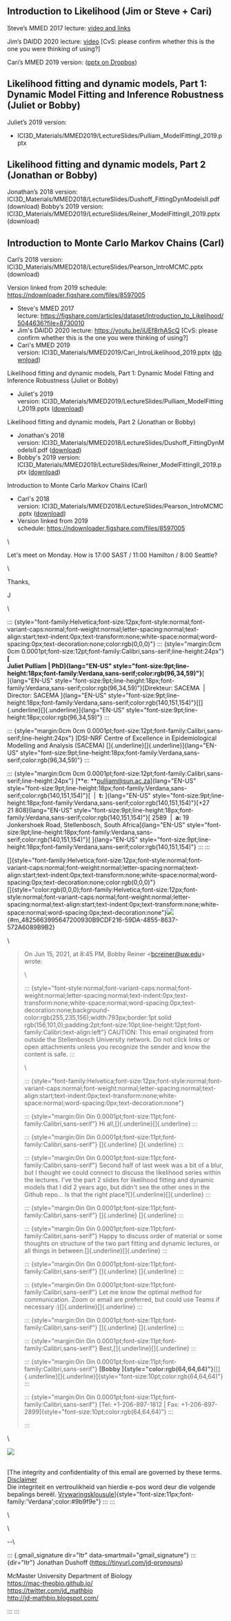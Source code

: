 
## Introduction to Likelihood (Jim or Steve + Cari)

Steve’s MMED 2017 lecture: [video and links](https://figshare.com/articles/dataset/Introduction_to_Likelihood/5044636?file=8730010)

Jim’s DAIDD 2020 lecture: [video](https://youtu.be/iUEf8rhAScQ) [CvS: please confirm whether this is the one you were thinking of using?]

Cari’s MMED 2019 version: ([pptx on Dropbox](https://www.dropbox.com/s/ebjkbt54oekc0yw/Cari_IntroLikelihood_2019.pptx?dl=1))

## Likelihood fitting and dynamic models, Part 1: Dynamic Model Fitting and Inference Robustness (Juliet or Bobby)

Juliet’s 2019 version:
* ICI3D_Materials/MMED2019/LectureSlides/Pulliam_ModelFittingI_2019.pptx

## Likelihood fitting and dynamic models, Part 2 (Jonathan or Bobby)

Jonathan’s 2018 version: ICI3D_Materials/MMED2018/LectureSlides/Dushoff_FittingDynModelsII.pdf (download)
Bobby’s 2019 version: ICI3D_Materials/MMED2019/LectureSlides/Reiner_ModelFittingII_2019.pptx (download)

## Introduction to Monte Carlo Markov Chains (Carl)

Carl’s 2018 version: ICI3D_Materials/MMED2018/LectureSlides/Pearson_IntroMCMC.pptx (download)

Version linked from 2019 schedule: https://ndownloader.figshare.com/files/8597005



-   Steve's MMED 2017
    lecture: <https://figshare.com/articles/dataset/Introduction_to_Likelihood/5044636?file=8730010>
-   Jim's DAIDD 2020 lecture: <https://youtu.be/iUEf8rhAScQ> \[CvS:
    please confirm whether this is the one you were thinking of using?\]
-   Cari's MMED 2019
    version: ICI3D\_Materials/MMED2019/Cari\_IntroLikelihood\_2019.pptx ([download](https://www.dropbox.com/s/ebjkbt54oekc0yw/Cari_IntroLikelihood_2019.pptx?dl=1))

Likelihood fitting and dynamic models, Part 1: Dynamic Model Fitting and
Inference Robustness (Juliet or Bobby)

-   Juliet's 2019
    version: ICI3D\_Materials/MMED2019/LectureSlides/Pulliam\_ModelFittingI\_2019.pptx
    ([download](https://www.dropbox.com/s/c5x22rgz1g2khba/Pulliam_ModelFittingI_2019.pptx?dl=1))

</div>

<div>

Likelihood fitting and dynamic models, Part 2 (Jonathan or Bobby)

</div>

<div>

-   Jonathan's 2018
    version: ICI3D\_Materials/MMED2018/LectureSlides/Dushoff\_FittingDynModelsII.pdf
    ([download](https://www.dropbox.com/s/0h36nk2lxseiseg/Dushoff_FittingDynModelsII.pdf?dl=1))
-   Bobby's 2019 version:
    ICI3D\_Materials/MMED2019/LectureSlides/Reiner\_ModelFittingII\_2019.pptx
    ([download](https://www.dropbox.com/s/vpe31dg3ccgfa7e/Reiner_ModelFittingII_2019.pptx?dl=1))

</div>

<div>

Introduction to Monte Carlo Markov Chains (Carl)

</div>

<div>

-   Carl's 2018
    version: ICI3D\_Materials/MMED2018/LectureSlides/Pearson\_IntroMCMC.pptx ([download](https://www.dropbox.com/s/lxr5zqu52avoqhy/Pearson_IntroMCMC.pptx?dl=1))
-   Version linked from 2019
    schedule: <https://ndownloader.figshare.com/files/8597005>

</div>

<div>

\

</div>

<div>

Let's meet on Monday. How is 17:00 SAST / 11:00 Hamilton / 8:00 Seattle?

</div>

<div>

\

</div>

<div>

Thanks,

</div>

<div>

J

</div>

<div>

\

</div>

<div>

<div>

::: {style="font-family:Helvetica;font-size:12px;font-style:normal;font-variant-caps:normal;font-weight:normal;letter-spacing:normal;text-align:start;text-indent:0px;text-transform:none;white-space:normal;word-spacing:0px;text-decoration:none;color:rgb(0,0,0)"}
::: {style="margin:0cm 0cm 0.0001pt;font-size:12pt;font-family:Calibri,sans-serif;line-height:24px"}
**[\
Juliet Pulliam \| PhD]{lang="EN-US"
style="font-size:9pt;line-height:18px;font-family:Verdana,sans-serif;color:rgb(96,34,59)"}**[ \
]{lang="EN-US"
style="font-size:9pt;line-height:18px;font-family:Verdana,sans-serif;color:rgb(96,34,59)"}[Direkteur:
SACEMA  \| Director: SACEMA ]{lang="EN-US"
style="font-size:9pt;line-height:18px;font-family:Verdana,sans-serif;color:rgb(140,151,154)"}[[]{.underline}[]{.underline}]{lang="EN-US"
style="font-size:9pt;line-height:18px;color:rgb(96,34,59)"}
:::

::: {style="margin:0cm 0cm 0.0001pt;font-size:12pt;font-family:Calibri,sans-serif;line-height:24px"}
[DSI-NRF Centre of Excellence in Epidemiological Modelling and Analysis
(SACEMA) []{.underline}[]{.underline}]{lang="EN-US"
style="font-size:9pt;line-height:18px;font-family:Verdana,sans-serif;color:rgb(96,34,59)"}
:::

::: {style="margin:0cm 0cm 0.0001pt;font-size:12pt;font-family:Calibri,sans-serif;line-height:24px"}
[**e: **<pulliam@sun.ac.za>]{lang="EN-US"
style="font-size:9pt;line-height:18px;font-family:Verdana,sans-serif;color:rgb(140,151,154)"}[ 
\|  **t:** ]{lang="EN-US"
style="font-size:9pt;line-height:18px;font-family:Verdana,sans-serif;color:rgb(140,151,154)"}[+27
21 808]{lang="EN-US"
style="font-size:9pt;line-height:18px;font-family:Verdana,sans-serif;color:rgb(140,151,154)"}[ 2589
 \|  **a:** 19 Jonkershoek Road, Stellenbosch, South
Africa]{lang="EN-US"
style="font-size:9pt;line-height:18px;font-family:Verdana,sans-serif;color:rgb(140,151,154)"}[ ]{lang="EN-US"
style="font-size:9pt;line-height:18px;font-family:Verdana,sans-serif;color:rgb(140,151,154)"}
:::
:::

[]{style="font-family:Helvetica;font-size:12px;font-style:normal;font-variant-caps:normal;font-weight:normal;letter-spacing:normal;text-align:start;text-indent:0px;text-transform:none;white-space:normal;word-spacing:0px;text-decoration:none;color:rgb(0,0,0)"}\
[]{style="color:rgb(0,0,0);font-family:Helvetica;font-size:12px;font-style:normal;font-variant-caps:normal;font-weight:normal;letter-spacing:normal;text-align:start;text-indent:0px;text-transform:none;white-space:normal;word-spacing:0px;text-decoration:none"}![](https://mail.google.com/mail/u/0/?ui=2&ik=07caf34fa3&attid=0.1&permmsgid=msg-f%3A1702919344697155984&th=17a1fc1f1dd0a190&view=fimg&sz=s0-l75-ft&attbid=ANGjdJ-tx5HP__DGxsFkBu7vPVT8efbr4gDumNyPB2KKYSC9LfmZec8cfAZ3BlelFGa0LtQxBHzxAG9WqTJIO37qG1taMfn3woXIg7tHk0mDV9qLtQ74FUXWO-h8KiM&disp=emb){#m_4825663995647200930B9CDF216-59DA-4855-8637-572A6089B9B2}

</div>

<div>

\

> <div>
>
> On Jun 15, 2021, at 8:45 PM, Bobby Reiner \<<bcreiner@uw.edu>\> wrote:
>
> </div>
>
> \
>
> <div>
>
> ::: {style="font-style:normal;font-variant-caps:normal;font-weight:normal;letter-spacing:normal;text-indent:0px;text-transform:none;white-space:normal;word-spacing:0px;text-decoration:none;background-color:rgb(255,235,156);width:793px;border:1pt solid rgb(156,101,0);padding:2pt;font-size:10pt;line-height:12pt;font-family:Calibri;text-align:left"}
> CAUTION: This email originated from outside the Stellenbosch
> University network. Do not click links or open attachments unless you
> recognize the sender and know the content is safe.
> :::
>
> \
>
> ::: {style="font-family:Helvetica;font-size:12px;font-style:normal;font-variant-caps:normal;font-weight:normal;letter-spacing:normal;text-align:start;text-indent:0px;text-transform:none;white-space:normal;word-spacing:0px;text-decoration:none"}
> <div>
>
> ::: {style="margin:0in 0in 0.0001pt;font-size:11pt;font-family:Calibri,sans-serif"}
> Hi all,[]{.underline}[]{.underline}
> :::
>
> ::: {style="margin:0in 0in 0.0001pt;font-size:11pt;font-family:Calibri,sans-serif"}
> []{.underline} []{.underline}
> :::
>
> ::: {style="margin:0in 0in 0.0001pt;font-size:11pt;font-family:Calibri,sans-serif"}
> Second half of last week was a bit of a blur, but I thought we could
> connect to discuss the likelihood series within the lectures. I've the
> part 2 slides for likelihood fitting and dynamic models that I did 2
> years ago, but didn't see the other ones in the Github repo... Is that
> the right place?[]{.underline}[]{.underline}
> :::
>
> ::: {style="margin:0in 0in 0.0001pt;font-size:11pt;font-family:Calibri,sans-serif"}
> []{.underline} []{.underline}
> :::
>
> ::: {style="margin:0in 0in 0.0001pt;font-size:11pt;font-family:Calibri,sans-serif"}
> Happy to discuss order of material or some thoughts on structure of
> the two part fitting and dynamic lectures, or all things in
> between.[]{.underline}[]{.underline}
> :::
>
> ::: {style="margin:0in 0in 0.0001pt;font-size:11pt;font-family:Calibri,sans-serif"}
> []{.underline} []{.underline}
> :::
>
> ::: {style="margin:0in 0in 0.0001pt;font-size:11pt;font-family:Calibri,sans-serif"}
> Let me know the optimal method for communication. Zoom or email are
> preferred, but could use Teams if necessary
> :)[]{.underline}[]{.underline}
> :::
>
> ::: {style="margin:0in 0in 0.0001pt;font-size:11pt;font-family:Calibri,sans-serif"}
> []{.underline} []{.underline}
> :::
>
> ::: {style="margin:0in 0in 0.0001pt;font-size:11pt;font-family:Calibri,sans-serif"}
> Best,[]{.underline}[]{.underline}
> :::
>
> ::: {style="margin:0in 0in 0.0001pt;font-size:11pt;font-family:Calibri,sans-serif"}
> **[Bobby ]{style="color:rgb(64,64,64)"}**[[]{.underline}[]{.underline}]{style="font-size:10pt;color:rgb(64,64,64)"}
> :::
>
> ::: {style="margin:0in 0in 0.0001pt;font-size:11pt;font-family:Calibri,sans-serif"}
> [Tel: +1-206-897-1812 \| Fax:
> +1-206-897-2899]{style="font-size:10pt;color:rgb(64,64,64)"}
> :::
>
> </div>
> :::
>
> </div>

</div>

\

</div>

<div>

[![](https://ci4.googleusercontent.com/proxy/pfwhIQ1YVGOwNgjB_VBMolvDeohzFsB2rZYHQCCO-2T-efyMuoA-qAqG2vcm1DpjpYkJ0Up2tOfH4hvV0WUYmAf_X8jX8ZuxsBE3Hmm1UbtbRBTj=s0-d-e1-ft#https://www.sun.ac.za/productionfooter/email/ProductionFooter.jpg)](https://www.sun.ac.za/english/about-us/strategic-documents)

</div>

\
[The integrity and confidentiality of this email are governed by these
terms. [Disclaimer](https://www.sun.ac.za/emaildisclaimer/default.aspx)\
Die integriteit en vertroulikheid van hierdie e-pos word deur die
volgende bepalings bereël.
[Vrywaringsklousule](https://www.sun.ac.za/emaildisclaimer/default.aspx)]{style="font-size:11px;font-family:'Verdana';color:#9b9f9e"}
:::
:::

\

<div>

\

</div>

\--\

::: {.gmail_signature dir="ltr" data-smartmail="gmail_signature"}
::: {dir="ltr"}
Jonathan Dushoff (<https://tinyurl.com/jd-pronouns>)

<div>

McMaster University Department of Biology\
<https://mac-theobio.github.io/>\
<https://twitter.com/jd_mathbio>\
<http://jd-mathbio.blogspot.com/>

</div>
:::
:::


